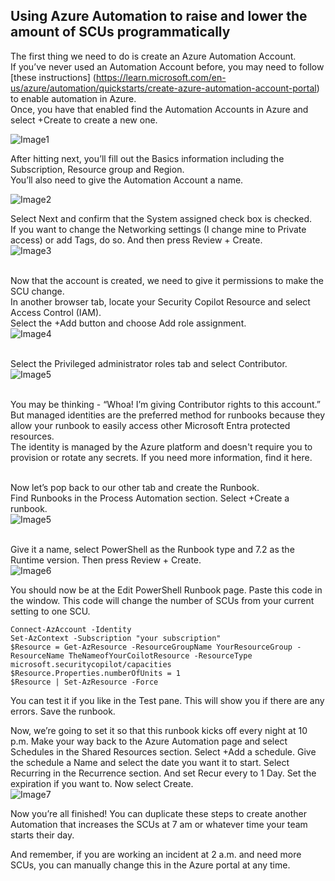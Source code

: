 ## Using Azure Automation to raise and lower the amount of SCUs programmatically

The first thing we need to do is create an Azure Automation Account. 
 <br />If you’ve never used an Automation Account before, you may need to follow [these instructions] (https://learn.microsoft.com/en-us/azure/automation/quickstarts/create-azure-automation-account-portal) to enable automation in Azure.
 <br />Once, you have that enabled find the Automation Accounts in Azure and select +Create to create a new one.
  <br />

![Image1](https://github.com/anfisher1967/Copilot-For-Security/blob/main/Images/Azure%20Automation%20Images/_AA.png)
 <br />

After hitting next, you’ll fill out the Basics information including the Subscription, Resource group and Region. 
 <br />You’ll also need to give the Automation Account a name.
  <br />

![Image2](https://github.com/anfisher1967/Copilot-For-Security/blob/main/Images/Azure%20Automation%20Images/_CreateAA.png)
 <br />

Select Next and confirm that the System assigned check box is checked. 
 <br />If you want to change the Networking settings (I change mine to Private access) or add Tags, do so. And then press Review + Create.
 <br />
![Image3](https://github.com/anfisher1967/Copilot-For-Security/blob/main/Images/Azure%20Automation%20Images/_system.png)
 <br />

 <br />Now that the account is created, we need to give it permissions to make the SCU change. 
 <br />In another browser tab, locate your Security Copilot Resource and select Access Control (IAM). 
 <br />Select the +Add button and choose Add role assignment.
 <br />
![Image4](https://github.com/anfisher1967/Copilot-For-Security/blob/main/Images/Azure%20Automation%20Images/_IAM.png)
 <br />

 <br />Select the Privileged administrator roles tab and select Contributor.
 <br />
![Image5](https://github.com/anfisher1967/Copilot-For-Security/blob/main/Images/Azure%20Automation%20Images/_IAM2.png)
 <br />

 <br />You may be thinking - “Whoa! I’m giving Contributor rights to this account.” 
 <br />But managed identities are the preferred method for runbooks because they allow your runbook to easily access other Microsoft Entra protected resources. 
 <br />The identity is managed by the Azure platform and doesn't require you to provision or rotate any secrets. If you need more information, find it here.

 <br />Now let’s pop back to our other tab and create the Runbook.
 <br />Find Runbooks in the Process Automation section. Select +Create a runbook.
 <br />
![Image5](https://github.com/anfisher1967/Copilot-For-Security/blob/main/Images/Azure%20Automation%20Images/_runbook.png)
 <br />

 <br />Give it a name, select PowerShell as the Runbook type and 7.2 as the Runtime version. Then press Review + Create.
 <br />
![Image6](https://github.com/anfisher1967/Copilot-For-Security/blob/main/Images/Azure%20Automation%20Images/_runbook2.png)
 <br />

You should now be at the Edit PowerShell Runbook page. Paste this code in the window. This code will change the number of SCUs from your current setting to one SCU.
```
Connect-AzAccount -Identity
Set-AzContext -Subscription "your subscription"
$Resource = Get-AzResource -ResourceGroupName YourResourceGroup -ResourceName TheNameofYourCoilotResource -ResourceType microsoft.securitycopilot/capacities
$Resource.Properties.numberOfUnits = 1
$Resource | Set-AzResource -Force
```
You can test it if you like in the Test pane. This will show you if there are any errors. Save the runbook.

Now, we’re going to set it so that this runbook kicks off every night at 10 p.m. Make your way back to the Azure Automation page and select Schedules in the Shared Resources section. Select +Add a schedule. Give the schedule a Name and select the date you want it to start. Select Recurring in the Recurrence section. And set Recur every to 1 Day. Set the expiration if you want to. Now select Create.
 <br />
![Image7](https://github.com/anfisher1967/Copilot-For-Security/blob/main/Images/Azure%20Automation%20Images/_schedule.png)
 <br />

Now you’re all finished! You can duplicate these steps to create another Automation that increases the SCUs at 7 am or whatever time your team starts their day.

And remember, if you are working an incident at 2 a.m. and need more SCUs, you can manually change this in the Azure portal at any time.

